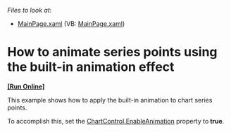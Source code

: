 <!-- default file list -->
*Files to look at*:

* [MainPage.xaml](./CS/PointsAnimation/MainPage.xaml) (VB: [MainPage.xaml](./VB/PointsAnimation/MainPage.xaml))
<!-- default file list end -->
# How to animate series points using the built-in animation effect
<!-- run online -->
**[[Run Online]](https://codecentral.devexpress.com/e4454)**
<!-- run online end -->


<p>This example shows  how to apply the built-in animation to chart series points.</p><p>To accomplish this, set the <a href="http://help.devexpress.com/#Silverlight/DevExpressXpfChartsChartControl_EnableAnimationtopic"><u>ChartControl.EnableAnimation</u></a> property to<strong> true</strong>. </p>

<br/>


